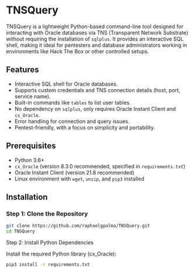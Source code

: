 # TNSQuery

TNSQuery is a lightweight Python-based command-line tool designed for interacting with Oracle databases via TNS (Transparent Network Substrate) without requiring the installation of `sqlplus`. It provides an interactive SQL shell, making it ideal for pentesters and database administrators working in environments like Hack The Box or other controlled setups.

## Features
- Interactive SQL shell for Oracle databases.
- Supports custom credentials and TNS connection details (host, port, service name).
- Built-in commands like `tables` to list user tables.
- No dependency on `sqlplus`, only requires Oracle Instant Client and `cx_Oracle`.
- Error handling for connection and query issues.
- Pentest-friendly, with a focus on simplicity and portability.

## Prerequisites
- Python 3.6+
- `cx_Oracle` (version 8.3.0 recommended, specified in `requirements.txt`)
- Oracle Instant Client (version 21.8 recommended)
- Linux environment with `wget`, `unzip`, and `pip3` installed

## Installation

### Step 1: Clone the Repository
```bash
git clone https://github.com/raphaelgpalma/TNSQuery.git
cd TNSQuery
```

Step 2: Install Python Dependencies

Install the required Python library (cx_Oracle):

```bash
pip3 install -r requirements.txt
```
